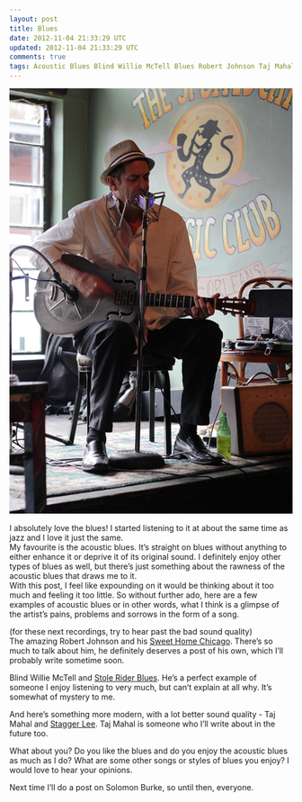 ```yaml
---           
layout: post
title: Blues
date: 2012-11-04 21:33:29 UTC
updated: 2012-11-04 21:33:29 UTC
comments: true
tags: Acoustic Blues Blind Willie McTell Blues Robert Johnson Taj Mahal
---
```

![Bluesman by Žan Anderle](/img/2F--7xvvkhbUW82FUJbeF3U1q8I2FAAAAAAAABOo2Fa72kIXwyIhg2Fs16002F290912_0170.jpg)


I absolutely love the blues! I started listening to it at about the same time
as jazz and I love it just the same.  
My favourite is the acoustic blues. It’s straight on blues without anything to
either enhance it or deprive it of its original sound. I definitely enjoy
other types of blues as well, but there’s just something about the rawness of
the acoustic blues that draws me to it.  
With this post, I feel like expounding on it would be thinking about it too
much and feeling it too little. So without further ado, here are a few
examples of acoustic blues or in other words, what I think is a glimpse of the
artist’s pains, problems and sorrows in the form of a song.  
  
(for these next recordings, try to hear past the bad sound quality)  
The amazing Robert Johnson and his [Sweet Home
Chicago](http://www.youtube.com/watch?v=O8hqGu-leFc). There’s so much to talk
about him, he definitely deserves a post of his own, which I’ll probably write
sometime soon.  
  
Blind Willie McTell and [Stole Rider
Blues](http://www.youtube.com/watch?v=ENFCVrFffrE). He’s a perfect example of
someone I enjoy listening to very much, but can’t explain at all why. It’s
somewhat of mystery to me.  
  
And here’s something more modern, with a lot better sound quality - Taj Mahal
and [Stagger Lee](http://www.youtube.com/watch?v=NAPF42aAXSM). Taj Mahal is
someone who I’ll write about in the future too.  
  
What about you? Do you like the blues and do you enjoy the acoustic blues as
much as I do? What are some other songs or styles of blues you enjoy? I would
love to hear your opinions.  
  
Next time I’ll do a post on Solomon Burke, so until then, everyone.

